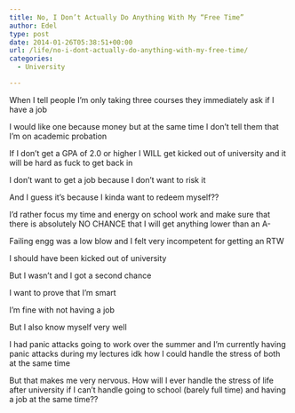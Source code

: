```yaml
---
title: No, I Don’t Actually Do Anything With My “Free Time”
author: Edel
type: post
date: 2014-01-26T05:38:51+00:00
url: /life/no-i-dont-actually-do-anything-with-my-free-time/
categories:
  - University

---
```

When I tell people I’m only taking three courses they immediately ask if I have a job

I would like one because money but at the same time I don’t tell them that I’m on academic probation

If I don’t get a GPA of 2.0 or higher I WILL get kicked out of university and it will be hard as fuck to get back in

I don’t want to get a job because I don’t want to risk it

And I guess it’s because I kinda want to redeem myself??

I’d rather focus my time and energy on school work and make sure that there is absolutely NO CHANCE that I will get anything lower than an A-

Failing engg was a low blow and I felt very incompetent for getting an RTW

I should have been kicked out of university

But I wasn’t and I got a second chance

I want to prove that I’m smart

I’m fine with not having a job

But I also know myself very well

I had panic attacks going to work over the summer and I’m currently having panic attacks during my lectures idk how I could handle the stress of both at the same time

But that makes me very nervous. How will I ever handle the stress of life after university if I can’t handle going to school (barely full time) and having a job at the same time??


